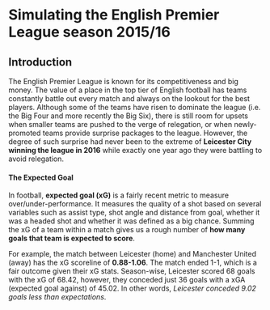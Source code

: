 # Simulating the English Premier League season 2015/16
## Introduction
The English Premier League is known for its competitiveness and big money. The value of a place in the top tier of English football has teams constantly battle out every match and always on the lookout for the best players. Although some of the teams have risen to dominate the league (i.e. the Big Four and more recently the Big Six), there is still room for upsets when smaller teams are pushed to the verge of relegation, or when newly-promoted teams provide surprise packages to the league. However, the degree of such surprise had never been to the extreme of **Leicester City winning the league in 2016** while exactly one year ago they were battling to avoid relegation.

#### The Expected Goal
In football, **expected goal (xG)** is a fairly recent metric to measure over/under-performance. It measures the quality of a shot based on several variables such as assist type, shot angle and distance from goal, whether it was a headed shot and whether it was defined as a big chance. Summing the xG of a team within a match gives us a rough number of **how many goals that team is expected to score**.

For example, the match between Leicester (home) and Manchester United (away) has the xG scoreline of **0.88-1.06**. The match ended 1-1, which is a fair outcome given their xG stats. Season-wise, Leicester scored 68 goals with the xG of 68.42, however, they conceded just 36 goals with a xGA (expected goal against) of 45.02. In other words, *Leicester conceded 9.02 goals less than expectations*. 
